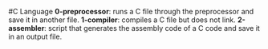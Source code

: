 #C Language
**0-preprocessor**: runs a C file through the preprocessor and save it in
another file.
**1-compiler**: compiles a C file but does not link.
**2-assembler**: script that generates the assembly code of a C code and save it
in an output file.